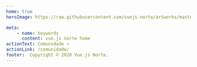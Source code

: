 ```yaml
---
home: true
heroImage: https://raw.githubusercontent.com/vuejs-norte/artworks/master/png/logo-256x256.png

meta:
    - name: keywords
      content: vue.js norte home
actionText: Comunidade →
actionLink: /comunidade/
footer:  Copyright © 2020 Vue.js Norte.
---
```


<Apoio />
